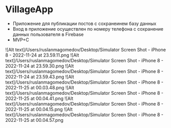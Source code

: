 # VillageApp

- Приложение для публикации постов с сохранеинем базу данных
- Вход в приложение осуществлен  по номеру телефона c сохранение данных пользователя в Firebase
- MVP+C




![Alt text]/Users/ruslanmagomedov/Desktop/Simulator Screen Shot - iPhone 8 - 2022-11-24 at 23.59.11.png
![Alt text]/Users/ruslanmagomedov/Desktop/Simulator Screen Shot - iPhone 8 - 2022-11-24 at 23.59.30.png
![Alt text]/Users/ruslanmagomedov/Desktop/Simulator Screen Shot - iPhone 8 - 2022-11-24 at 23.59.43.png
![Alt text]/Users/ruslanmagomedov/Desktop/Simulator Screen Shot - iPhone 8 - 2022-11-25 at 00.03.48.png
![Alt text]/Users/ruslanmagomedov/Desktop/Simulator Screen Shot - iPhone 8 - 2022-11-25 at 00.04.41.png
![Alt text]/Users/ruslanmagomedov/Desktop/Simulator Screen Shot - iPhone 8 - 2022-11-25 at 00.04.15.png
![Alt text]/Users/ruslanmagomedov/Desktop/Simulator Screen Shot - iPhone 8 - 2022-11-25 at 00.04.57.png

